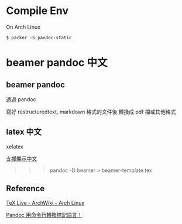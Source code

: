 
# Compile Env

On Arch Linux

    $ packer -S pandoc-static

# beamer pandoc 中文

## beamer pandoc

透過 pandoc

寫好 restructuredtext, markdown 格式的文件後 轉換成 pdf 檔或其他格式


## latex 中文

xelatex

[支援顯示中文](http://www.cnblogs.com/aquastone/p/markdown_slide.html)

>>> pandoc -D beamer > beamer-template.tex

## Reference

[TeX Live - ArchWiki - Arch Linux](https://wiki.archlinux.org/index.php/TeX_Live)

[Pandoc 用命令行轉換標記語言！](https://www.openfoundry.org/tw/foss-programs/8814-pandoc-)
